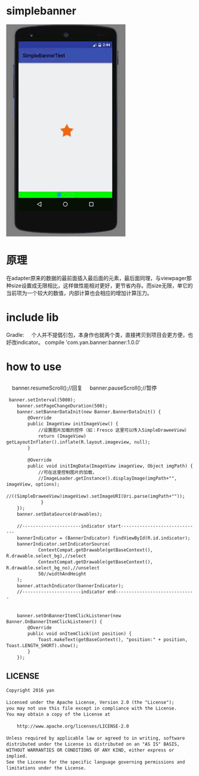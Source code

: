 # simplebanner
![GIF](GIF.gif)
# 原理
在adapter原来的数据的最前面插入最后面的元素，最后面同理，与viewpager那种size设置成无限相比，这样做性能相对更好，更节省内存。而size无限，单它的当前项为一个较大的数值，内部计算也会相应的增加计算压力。

# include lib
 Gradle:
        个人并不提倡引包，本身作也就两个类，直接拷贝到项目会更方便，也好改indicator。
        compile 'com.yan.banner:banner:1.0.0'
      
# how to use
## 

     banner.resumeScroll();//回复
     banner.pauseScroll();//暂停
     
     banner.setInterval(5000);
        banner.setPageChangeDuration(500);
        banner.setBannerDataInit(new Banner.BannerDataInit() {
            @Override
            public ImageView initImageView() {
                //设置图片加载的控件（如：Fresco 这里可以传入SimpleDraweeView）
                return (ImageView) getLayoutInflater().inflate(R.layout.imageview, null);
            }

            @Override
            public void initImgData(ImageView imageView, Object imgPath) {
                //可在这里控制图片的加载，
                //ImageLoader.getInstance().displayImage(imgPath+"", imageView, options);
                //((SimpleDraweeView)imageView).setImageURI(Uri.parse(imgPath+""));
                 }
        });
        banner.setDataSource(drawables);

        //----------------------indicator start------------------------------
        bannerIndicator = (BannerIndicator) findViewById(R.id.indicator);
        bannerIndicator.setIndicatorSource(
                ContextCompat.getDrawable(getBaseContext(), R.drawable.select_bg),//select
                ContextCompat.getDrawable(getBaseContext(), R.drawable.select_bg_no),//unselect
                50//widthAndHeight
        );
        banner.attachIndicator(bannerIndicator);
        //----------------------indicator end------------------------------


        banner.setOnBannerItemClickListener(new Banner.OnBannerItemClickListener() {
            @Override
            public void onItemClick(int position) {
                Toast.makeText(getBaseContext(), "position:" + position, Toast.LENGTH_SHORT).show();
            }
        });

## LICENSE

    Copyright 2016 yan

    Licensed under the Apache License, Version 2.0 (the "License");
    you may not use this file except in compliance with the License.
    You may obtain a copy of the License at

        http://www.apache.org/licenses/LICENSE-2.0

    Unless required by applicable law or agreed to in writing, software
    distributed under the License is distributed on an "AS IS" BASIS,
    WITHOUT WARRANTIES OR CONDITIONS OF ANY KIND, either express or implied.
    See the License for the specific language governing permissions and
    limitations under the License.


